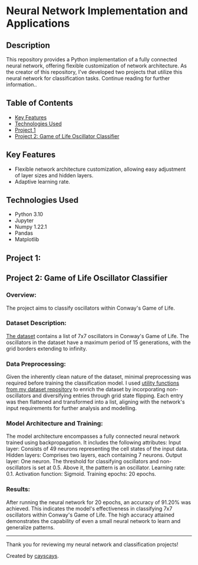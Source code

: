 # Neural Network Implementation and Applications

## Description
This repository provides a Python implementation of a fully connected neural network, offering flexible customization of network architecture. As the creator of this repository, I've developed two projects that utilize this neural network for classification tasks. Continue reading for further information.. 

## Table of Contents
- [Key Features](#key-features)
- [Technologies Used](#technologies-used)
- [Project 1](#project-1)
- [Project 2: Game of Life Oscillator Classifier](#project-2-game-of-life-oscillator-classifier)

## Key Features
- Flexible network architecture customization, allowing easy adjustment of layer sizes and hidden layers.
- Adaptive learning rate.


## Technologies Used
- Python 3.10
- Jupyter
- Numpy 1.22.1
- Pandas
- Matplotlib

## Project 1:

## Project 2: Game of Life Oscillator Classifier
### Overview:
The project aims to classify oscillators within Conway's Game of Life. 

### Dataset Description:
[The dataset](https://github.com/cayscays/oscillators-7x7-dataset-game-of-life/) contains a list of 7x7 oscillators in Conway's Game of Life. The oscillators in the dataset have a maximum period of 15 generations, with the grid borders extending to infinity.

### Data Preprocessing:
Given the inherently clean nature of the dataset, minimal preprocessing was required before training the classification model. I used [utility functions from my dataset repository](https://github.com/cayscays/oscillators-7x7-dataset-game-of-life/tree/main/data_management) to enrich the dataset by incorporating non-oscillators and diversifying entries through grid state flipping. Each entry was then flattened and transformed into a list, aligning with the network's input requirements for further analysis and modelling.

### Model Architecture and Training:
The model architecture encompasses a fully connected neural network trained using backpropagation. It includes the following attributes:
Input layer: Consists of 49 neurons representing the cell states of the input data.
Hidden layers: Comprises two layers, each containing 7 neurons.
Output layer: One neuron. The threshold for classifying oscillators and non-oscillators is set at 0.5. Above it, the pattern is an oscillator.
Learning rate: 0.1.
Activation function: Sigmoid.
Training epochs: 20 epochs.

### Results:
After running the neural network for 20 epochs, an accuracy of 91.20% was achieved. This indicates the model's effectiveness in classifying 7x7 oscillators within Conway's Game of Life. The high accuracy attained demonstrates the capability of even a small neural network to learn and generalize patterns.

---
Thank you for reviewing my neural network and classification projects!

Created by [cayscays](https://github.com/cayscays/).
